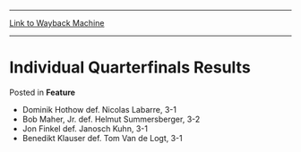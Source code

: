 
---
[Link to Wayback Machine](https://web.archive.org/web/20171031065948/https://magic.wizards.com/en/articles/archive/feature/individual-quarterfinals-results-2000-01-01)

[_metadata_:wayback_url]:- "https://magic.wizards.com/en/articles/archive/feature/individual-quarterfinals-results-2000-01-01"
[_metadata_:wayback_raw_url]:- "https://web.archive.org/web/20171031065948id_/https://magic.wizards.com/en/articles/archive/feature/individual-quarterfinals-results-2000-01-01"
[_metadata_:wayback_capture_timestamp]:- "2017-10-31 06:59:48+00:00"
[_metadata_:publish_date]:- "2000-01-01"
[_metadata_:description]:- "Dominik Hothow def. Nicolas Labarre, 3-1 Bob Maher, Jr. def. Helmut Summersberger, 3-2 Jon Finkel def. Janosch Kuhn, 3-1 Benedikt Klauser def. Tom Van de Logt, 3-1"
[_metadata_:generator]:- "Drupal 7 (http://drupal.org)"
---


Individual Quarterfinals Results
================================



 Posted in **Feature**












* Dominik Hothow def. Nicolas Labarre, 3-1
* Bob Maher, Jr. def. Helmut Summersberger, 3-2
* Jon Finkel def. Janosch Kuhn, 3-1
* Benedikt Klauser def. Tom Van de Logt, 3-1







